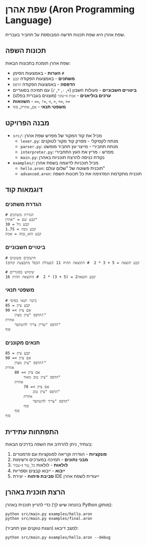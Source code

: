 # שפת אהרן (Aron Programming Language)

שפת אהרן היא שפת תכנות חדשה המבוססת על תחביר בעברית.

## תכונות השפה

שפת אהרן תומכת בתכונות הבאות:

* **הערות** - באמצעות הסימן `#`
* **משתנים** - באמצעות הפקודה `קבע`
* **הדפסה** - באמצעות הפקודה `הדפס`
* **ביטויים חשבוניים** - פעולות חשבון (`+`, `-`, `*`, `/`) עם תמיכה בסוגריים
* **ערכים בוליאנים** - `אמת` ו-`שקר` (מוצגים בעברית בפלט)
* **השוואות** - `==`, `!=`, `<`, `>`, `<=`, `>=`
* **משפטי תנאי** - `אם`, `אחרת`, `סוף`

## מבנה הפרויקט

- `src/`: מכיל את קוד המקור של מפרש שפת אהרן
  - `lexer.py`: מנתח לקסיקלי - מפרק קוד מקור לטוקנים
  - `parser.py`: מנתח תחבירי - מייצר עץ תחביר מופשט
  - `interpreter.py`: מפרש - מריץ את העץ התחבירי
  - `main.py`: נקודת כניסה להרצת תוכניות באהרן
- `examples/`: מכיל תוכניות לדוגמה בשפת אהרן
  - `hello.aron`: תוכנית פשוטה של "שלום עולם"
  - `advanced.aron`: תוכנית מתקדמת המדגימה את כל תכונות השפה

## דוגמאות קוד

### הגדרת משתנים

```
# הגדרת משתנים
קבע שם = "אהרן"
קבע גיל = 30
קבע גובה = 1.75
קבע הוא_גבוה = אמת
```

### ביטויים חשבוניים

```
# חישובים פשוטים
קבע תוצאה = 5 + 3 * 2  # התוצאה תהיה 11 (פעולת הכפל מתבצעת קודם)

# שימוש בסוגריים
קבע תוצאה2 = (5 + 3) * 2  # התוצאה תהיה 16
```

### משפטי תנאי

```
# ביטוי תנאי בסיסי
קבע ציון = 85
אם ציון >= 90
    הדפס "ציון מצוין!"
אחרת
    הדפס "עדיין צריך להשתפר"
סוף
```

### תנאים מקוננים

```
קבע ציון = 85
אם ציון >= 90
    הדפס "ציון מצוין!"
אחרת
    אם ציון >= 80
        הדפס "ציון טוב מאוד"
    אחרת
        אם ציון >= 70
            הדפס "ציון טוב"
        אחרת
            הדפס "צריך להשתפר"
        סוף
    סוף
סוף
```

## התפתחות עתידית

בעתיד, ניתן להרחיב את השפה בדרכים הבאות:

1. **פונקציות** - הגדרה וקריאה לפונקציות עם פרמטרים
2. **מבני נתונים** - תמיכה במערכים ורשימות
3. **לולאות** - לולאות `כל_עוד` ו-`עבור`
4. **ייבוא** - ייבוא קבצים וספריות
5. **סביבת פיתוח** - יצירת IDE ייעודית לשפת אהרן

## הרצת תוכנית באהרן

כדי להריץ תוכנית באהרן (בהנחה שיש לך Python מותקן):

```
python src/main.py examples/hello.aron
python src/main.py examples/final.aron
```

למצב דיבאג (הצגת טוקנים ועץ תחביר):

```
python src/main.py examples/hello.aron --debug
```
